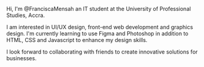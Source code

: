 
Hi, I'm @FranciscaMensah an IT student at the University of Professional Studies, Accra. 

I am interested in UI/UX design, front-end web development and graphics design. 
I'm currently learning to use Figma and Photoshop in addition to HTML, CSS and Javascript to enhance my design skills. 

I look forward to collaborating with friends to create innovative solutions for businesses. 

<!---
FranciscaMensah/FranciscaMensah is a ✨ special ✨ repository because its `README.md` (this file) appears on your GitHub profile.
You can click the Preview link to take a look at your changes.
--->
